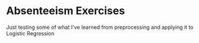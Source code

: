 # Absenteeism Exercises
 Just testing some of what I've learned from preprocessing and applying it to Logistic Regression
